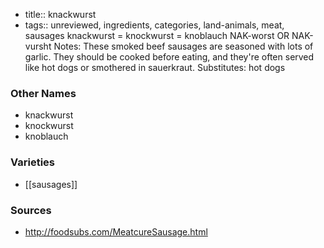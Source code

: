 - title:: knackwurst
- tags:: unreviewed, ingredients, categories, land-animals, meat, sausages
knackwurst = knockwurst = knoblauch NAK-worst OR NAK-vursht Notes: These smoked beef sausages are seasoned with lots of garlic. They should be cooked before eating, and they're often served like hot dogs or smothered in sauerkraut. Substitutes: hot dogs

### Other Names

* knackwurst
* knockwurst
* knoblauch

### Varieties

* [[sausages]]

### Sources
* http://foodsubs.com/MeatcureSausage.html
